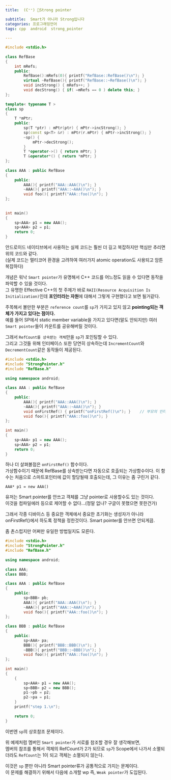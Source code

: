 ```yaml
---
title:  (C⁺⁺) 💪Strong pointer

subtitle:  Smart가 아니라 Strong입니다
categories: 프로그래밍언어 
tags: cpp  android  strong_pointer
 
---
```


  
  
```cpp  
#include <stdio.h>  
  
class RefBase  
{  
	int mRefs;  
	public:  
		RefBase():mRefs(0){ printf("RefBase::RefBase()\n"); }  
		virtual ~RefBase(){ printf("RefBase::~RefBase()\n"); }  
		void incStrong() { mRefs++; }  
		void decStrong() { if( —mRefs == 0 ) delete this; }  
};  
  
template< typename T >  
class sp  
{  
	T *mPtr;  
	public:  
	    sp(T *ptr) : mPtr(ptr) { mPtr->incStrong(); }  
	    sp(const sp<T> &r) : mPtr(r.mPtr) { mPtr->incStrong(); }  
	    ~sp() {   
			mPtr->decStrong();  
		}  
		T *operator->() { return mPtr; }  
		T &operator*() { return *mPtr; }  
};  
  
class AAA : public RefBase  
{  
	public:  
		AAA(){ printf("AAA::AAA()\n"); }  
		~AAA(){ printf("AAA::~AAA()\n"); }  
		void foo(){ printf("AAA::foo()\n"); }  
};  
  
  
int main()  
{  
	sp<AAA> p1 = new AAA();  
	sp<AAA> p2 = p1;  
	return 0;  
}  
```  
  
안드로이드 네이티브에서 사용하는 실제 코드는 훨씬 더 길고 복잡하지만 핵심만 추리면 위의 코드와 같다.  
(실제 코드는 멀티코어 환경을 고려하여 여러가지 atomic operation도 사용되고 암튼 복잡하다)  
  
개념은 워낙 `Smart pointer`가 유명해서 C++ 코드를 어느정도 읽을 수 있다면 동작을 파악할 수 있을 것이다.  
그 유명한 Effective C++의 첫 주제가 바로 `RAII(Resource Acquisition Is Initialization)`인데 **포인터라는 자원**에 대해서 그렇게 구현했다고 보면 될거같다.  
  
주목해서 볼만한 부분은 `reference count`를 `sp`가 가지고 있지 않고 **pointing되는 객체가 가지고 있다는 점이다.**  
예를 들어 SP에서 static member variable을 가지고 있다면(말도 안되지만) 여러 `Smart pointer`들이 카운트를 공유해버릴 것이다.  
  
그래서 `RefCount를 상속받는 객체`만을 `sp`가 포인팅할 수 있다.  
그리고 그것들 위해 인터페이스 또한 당연히 상속하는데 `IncrementCount`와 `DecrementCount`같은 동작들이 제공된다.  
  
```cpp  
#include <stdio.h>  
#include "StrongPointer.h"  
#include "RefBase.h"  
  
using namespace android;  
  
class AAA : public RefBase  
{  
	public:  
		AAA(){ printf("AAA::AAA()\n"); }  
		~AAA(){ printf("AAA::~AAA()\n"); }  
		void onFirstRef() { printf("onFirstRef()\n"); }    // 부모의 인터페이스가 virtual 함수이다  
		void foo(){ printf("AAA::foo()\n"); }  
};  
  
int main()  
{  
	sp<AAA> p1 = new AAA();  
	sp<AAA> p2 = p1;  
	return 0;  
}  
```  
  
하나 더 살펴볼점은 `onFirstRef()` 함수이다.  
가상함수이기 때문에 RefBase를 상속받는다면 자동으로 호출되는 가상함수이다. 이 함수는 처음으로 스마트포인터에 값이 할당될때 호출되는데, 그 이유는 좀 구린거 같다.  
  
`AAA* p1 = new AAA()`  
  
유저는 Smart pointer를 안쓰고 객체를 그냥 pointer로 사용할수도 있는 것이다.  
이것을 컴파일에러 등으로 제어할 수 없다…(정말 없나? 구글이 못했으면 못한건가)  
  
그래서 각종 디바이스 등 중요한 객체에서 중요한 초기화는 생성자가 아니라 onFirstRef()에서 하도록 정책을 정한것이다. Smart pointer를 안쓰면 안되게끔.  
  
좀 촌스럽지만 어쩌만 유일한 방법일지도 모른다.  
  
```cpp  
#include <stdio.h>  
#include "StrongPointer.h"  
#include "RefBase.h"  
  
using namespace android;  
  
class AAA;  
class BBB;  
  
class AAA : public RefBase  
{  
	public:  
		sp<BBB> pb;  
		AAA(){ printf("AAA::AAA()\n"); }  
		~AAA(){ printf("AAA::~AAA()\n"); }  
		void foo(){ printf("AAA::foo()\n"); }  
};  
  
class BBB : public RefBase  
{  
	public:  
		sp<AAA> pa;  
		BBB(){ printf("BBB::BBB()\n"); }  
		~BBB(){ printf("BBB::~BBB()\n"); }  
		void foo(){ printf("AAA::foo()\n"); }  
};  
  
int main()  
{  
	{  
		sp<AAA> p1 = new AAA();  
		sp<BBB> p2 = new BBB();  
		p1->pb = p2;  
		p2->pa = p1;  
	}  
	printf("step 1.\n");  
  
	return 0;  
}  
```  
  
이번엔 `sp`의 상호참조 문제이다.  
  
위 예제처럼 멤버인 `Smart pointer`가 서로를 참조할 경우 잘 생각해보면,  
멤버의 참조를 통해서 객체의 RefCount가 2가 되므로 `sp`가 Scope에서 나가서 소멸되더라도 `RefCount`는 1이 되고 객체는 소멸되지 않는다.  
  
이것은 `sp` 뿐만 아니라 Smart pointer류가 공통적으로 가지는 문제이다.  
이 문제를 해결하기 위해서 다음에 소개할 wp 즉, `Weak pointer`가 도입된다.  
